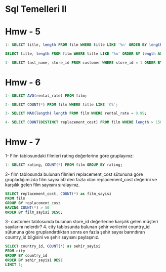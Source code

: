 # Sql Temelleri II 
# Hmw - 5
```sql
1- SELECT title, length FROM film WHERE title LIKE '%n' ORDER BY length DESC LIMIT 5;
```

```sql
SELECT title, length FROM film WHERE title LIKE '%n' ORDER BY length ASC OFFSET 1 LIMIT 5;
```

```sql
3- SELECT last_name, store_id FROM customer WHERE store_id = 1 ORDER BY last_name DESC  LIMIT 4; 
```
# Hmw - 6
```sql
1- SELECT AVG(rental_rate) FROM film;
```
```sql
2- SELECT COUNT(*) FROM film WHERE title LIKE 'C%';
```
```sql
3- SELECT MAX(length) length FROM film WHERE rental_rate = 0.99;
```
```sql
4- SELECT COUNT(DISTINCT replacement_cost) FROM film WHERE length > 150;
```
# Hmw - 7
1- Film tablosundaki filmleri rating değerlerine göre gruplayınız:
```sql
1- SELECT rating, COUNT(*) FROM film GROUP BY rating;
```
2- film tablosunda bulunan filmleri replacement_cost sütununa göre grupladığımızda film sayısı 50 den fazla
olan replacement_cost değerini ve karşılık gelen film sayısını sıralayınız.
```sql
SELECT replacement_cost, COUNT(*) as film_sayisi
FROM film
GROUP BY replacement_cost
HAVING COUNT(*) > 50
ORDER BY film_sayisi DESC;
```
3- customer tablosunda bulunan store_id değerlerine karşılık gelen müşteri sayılarını nelerdir? 4. city tablosunda bulunan şehir verilerini country_id sütununa göre gruplandırdıktan sonra en fazla şehir sayısı barındıran country_id bilgisini ve şehir sayısını paylaşınız.
```sql
SELECT country_id, COUNT(*) as sehir_sayisi
FROM city
GROUP BY country_id
ORDER BY sehir_sayisi DESC
LIMIT 1;
```













